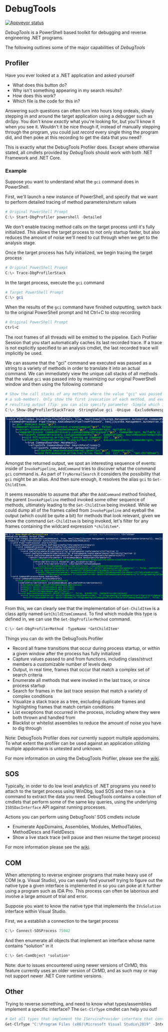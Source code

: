 # DebugTools

[![Appveyor status](https://ci.appveyor.com/api/projects/status/oblsum6rqdg3wmw8?svg=true)](https://ci.appveyor.com/project/lordmilko/debugtools)

*DebugTools* is a PowerShell based toolkit for debugging and reverse engineering .NET programs.

The following outlines some of the major capabilities of *DebugTools*

## Profiler

Have you ever looked at a .NET application and asked yourself

* What does this button do?
* Why isn't something appearing in my search results?
* How does this work?
* Which file is the code for this in?

Answering such questions can often turn into hours long ordeals, slowly stepping in and around the target application using a debugger such as dnSpy. You don't know *exactly* what you're looking for, but you'll know it when you see it. Wouldn't it be nice though if, instead of manually stepping through the program, you could just *record* every single thing the program did, and then poke at this recording to get the data that you need?

This is exactly what the DebugTools Profiler does. Except where otherwise stated, all cmdlets provided by *DebugTools* should work with both .NET Framework and .NET Core.

### Example

Suppose you want to understand what the `gci` command does in PowerShell.

First, we'll launch a new instance of PowerShell, and specify that we want to perform detailed tracing of method parameters/return values

```powershell
# Original PowerShell Prompt
C:\> Start-DbgProfiler powershell -Detailed
```
We don't enable tracing method calls on the target process until it's fully initialized. This allows the target process to not only startup faster, but also reduces the amount of noise we'll need to cut through when we get to the analysis stage.

Once the target process has fully initialized, we begin tracing the target process

```powershell
# Original PowerShell Prompt
C:\> Trace-DbgProfilerStack
```
In the target process, execute the `gci` command

```powershell
# Target PowerShell Prompt
C:\> gci
```
When the results of the `gci` command have finished outputting, switch back to the original PowerShell prompt and hit Ctrl+C to stop recording

```powershell
# Original PowerShell Prompt
Ctrl+C
```
The root frames of all threads will be emitted to the pipeline. Each Profiler Session that you start automatically caches its last recorded trace. If a trace is not explicitly specified to an analysis cmdlet,
the last recorded trace will implicitly be used.

We can assume that the "gci" command we executed was passed as a string to a variety of methods in order to translate it into an actual command. We can immediately view the unique call stacks of all methods that the value `gci` was passed into by maximizing our original PowerShell window and then using the following command

```powershell
# Show the call stacks of any methods where the value "gci" was passed in (either as a raw string or
# a sub-member). Only show the first invocation of each method, and exclude namespace gunk from the
# resulting output (Tip: you can also specify parameter -Simple which implies -Unique -ExcludeNamespace)
C:\> Show-DbgProfilerStackTrace -StringValue gci -Unique -ExcludeNamespace
```

![gci output](https://raw.githubusercontent.com/lordmilko/DebugTools/master/assets/gci.png)

Amongst the returned output, we spot an interesting sequence of events: inside of `InvokePipeline`, `AddCommand` tries to discover what the command `gci` command is. As part of `TryNormalSearch` it considers the possibility that `gci` might be an alias. And then sure enough, it resolves the alias `gci` to `Get-ChildItem`.

It seems reasonable to assume that after the `AddCommand` method finished, the parent `InvokePipeline` method invoked some other sequence of methods,
ultimately leading to the `Get-ChildItem` being invoked. While we could dump all of the frames called from `InvokePipeline` and eyeball the output (which could be quite a bit) for methods that look relevant, given we know the command `Get-ChildItem` is being invoked, let's filter for any frames containing the wildcard expression `*childitem*`.

![called from](https://raw.githubusercontent.com/lordmilko/DebugTools/master/assets/calledfrom.png)

From this, we can clearly see that the implementation of `Get-ChildItem` is a class aptly named `GetChildItemCommand`. To find which module this type is defined in, we can use the `Get-DbgProfilerMethod` command.

```powershell
C:\> Get-DbgProfilerMethod -TypeName *GetChildItem*
```

Things you can do with the DebugTools Profiler

* Record all frame transitions that occur during process startup, or within a given window after the process has fully initialized
* Capture values passed to and from functions, including class/struct members a customizable number of levels deep
* Output, in real time, frames that occur that match a complex set of search criteria
* Enumerate all methods that were invoked in the last trace, or since process startup
* Search for frames in the last trace session that match a variety of complex conditions
* Visualize a stack trace as a tree, excluding duplicate frames and highlighting frames that match certain conditions
* List exceptions that occurred in the process, including where they were both thrown and handled from
* Blacklist or whitelist assemblies to reduce the amount of noise you have to dig through

Note: DebugTools Profiler does *not* currently support multiple appdomains. To what extent the profiler can be used against an application utilizing multiple appdomains is untested and unknown.

For more information on using the DebugTools Profiler, please see the [wiki](https://github.com/lordmilko/DebugTools/wiki).

## SOS

Typically, in order to do low level analytics of .NET programs you need to attach to the target process using WinDbg, load SOS and then run a command to extract the data you need. DebugTools contains a collection of cmdlets that perform some of the same key queries, using the underlying `ISOSDacInterface` API against running processes.

Actions you can perform using DebugTools' SOS cmdlets include

* Enumerate AppDomains, Assemblies, Modules, MethodTables, MethodDescs and FieldDescs
* Show a live stack trace (will pause and then resume the target process)

For more information please see the [wiki](https://github.com/lordmilko/DebugTools/wiki).

## COM

When attempting to reverse engineer programs that make heavy use of COM (e.g. Visual Studio), you can easily find yourself trying to figure out the native type a given interface is implemented in so you can poke at it further using a program such as IDA Pro. This process can often be laborious and involve a large
amount of trial and error.

Suppose you want to know the native type that implements the `IVsSolution` interface within Visual Studio.

First, we a establish a connection to the target process

```powershell
C:\> Connect-SOSProcess 75042
```
And then enumerate all objects that implement an interface whose name contains "solution" in it

```powershell
C:\> Get-ComObject *solution*
```

Note: due to issues encountered using newer versions of ClrMD, this feature currently uses an older version of ClrMD, and as such may or may not support newer .NET Core runtime versions.

## Other

Trying to reverse something, and need to know what types/assemblies implement a specific interface? The `Get-ClrType` cmdlet can help you out!

```powershell
# Get all types that implement the IServiceProvider interface that contain "Ole" in their names
Get-ClrType "C:\Program Files (x86)\Microsoft Visual Studio\2019" -Interface IServiceProvider -Name *Ole*
```